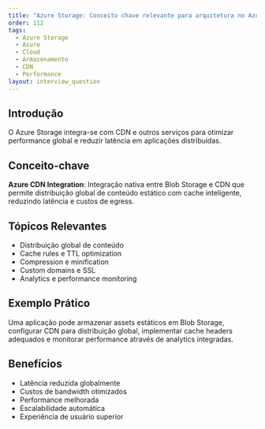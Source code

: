 ```yaml
---
title: "Azure Storage: Conceito chave relevante para arquitetura no Azure"
order: 112
tags:
  - Azure Storage
  - Azure
  - Cloud
  - Armazenamento
  - CDN
  - Performance
layout: interview_question
---
```


## Introdução

O Azure Storage integra-se com CDN e outros serviços para otimizar performance global e reduzir latência em aplicações distribuídas.

## Conceito-chave

**Azure CDN Integration**: Integração nativa entre Blob Storage e CDN que permite distribuição global de conteúdo estático com cache inteligente, reduzindo latência e custos de egress.

## Tópicos Relevantes

- Distribuição global de conteúdo
- Cache rules e TTL optimization
- Compression e minification
- Custom domains e SSL
- Analytics e performance monitoring

## Exemplo Prático

Uma aplicação pode armazenar assets estáticos em Blob Storage, configurar CDN para distribuição global, implementar cache headers adequados e monitorar performance através de analytics integradas.

## Benefícios

- Latência reduzida globalmente
- Custos de bandwidth otimizados
- Performance melhorada
- Escalabilidade automática
- Experiência de usuário superior
